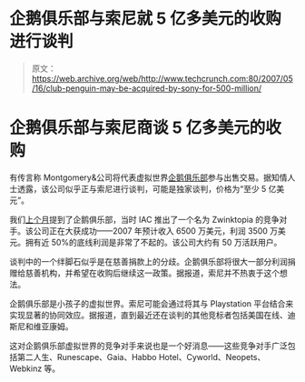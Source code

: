 # 企鹅俱乐部与索尼就 5 亿多美元的收购进行谈判 

> 原文：<https://web.archive.org/web/http://www.techcrunch.com:80/2007/05/16/club-penguin-may-be-acquired-by-sony-for-500-million/>

# 企鹅俱乐部与索尼商谈 5 亿多美元的收购

有传言称 Montgomery&公司将代表虚拟世界[企鹅俱乐部](https://web.archive.org/web/20230210002110/http://www.clubpenguin.com/)参与出售交易。据知情人士透露，该公司似乎正与索尼进行谈判，可能是独家谈判，价格为“至少 5 亿美元”。

我们[上个月](https://web.archive.org/web/20230210002110/https://techcrunch.com/2007/04/29/iac-launches-zwinktopia-at-peak-of-virtual-world-hype/)提到了企鹅俱乐部，当时 IAC 推出了一个名为 Zwinktopia 的竞争对手。该公司正在大获成功——2007 年预计收入 6500 万美元，利润 3500 万美元。拥有近 50%的底线利润是非常了不起的。该公司大约有 50 万活跃用户。

谈判中的一个绊脚石似乎是在慈善捐款上的分歧。企鹅俱乐部将很大一部分利润捐赠给慈善机构，并希望在收购后继续这一政策。据报道，索尼并不热衷于这个想法。

企鹅俱乐部是小孩子的虚拟世界。索尼可能会通过将其与 Playstation 平台结合来实现显著的协同效应。据报道，直到最近还在谈判的其他竞标者包括美国在线、迪斯尼和维亚康姆。

这对企鹅俱乐部虚拟世界的竞争对手来说也是一个好消息——这些竞争对手广泛包括第二人生、Runescape、Gaia、Habbo Hotel、Cyworld、Neopets、Webkinz 等。